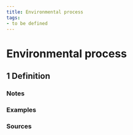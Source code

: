 ```yaml
---
title: Environmental process
tags:
- to be defined
---
```


# Environmental process

## 1 Definition

### Notes 

### Examples 

### Sources
